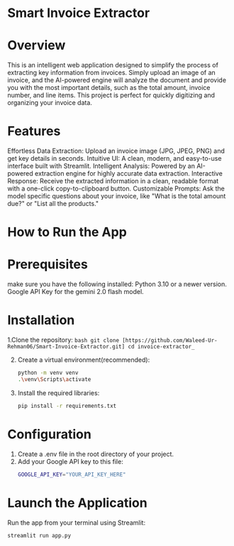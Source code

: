 # Smart Invoice Extractor

# Overview
This is an intelligent web application designed to simplify the process of extracting key information from invoices. Simply upload an image of an invoice, and the AI-powered engine will analyze the document and provide you with the most important details, such as the total amount, invoice number, and line items. This project is perfect for quickly digitizing and organizing your invoice data.

# Features 
Effortless Data Extraction: Upload an invoice image (JPG, JPEG, PNG) and get key details in seconds.
Intuitive UI: A clean, modern, and easy-to-use interface built with Streamlit.
Intelligent Analysis: Powered by an AI-powered extraction engine for highly accurate data extraction.
Interactive Response: Receive the extracted information in a clean, readable format with a one-click copy-to-clipboard button.
Customizable Prompts: Ask the model specific questions about your invoice, like "What is the total amount due?" or "List all the products."


# How to Run the App 

# Prerequisites
make sure you have the following installed:
Python 3.10 or a newer version.
Google API Key for the gemini 2.0 flash model.

# Installation
1.Clone the repository:
    ```bash
    git clone [https://github.com/Waleed-Ur-Rehman06/Smart-Invoice-Extractor.git]
    cd invoice-extractor_
    ```

2. Create a virtual environment(recommended):
    ```bash
    python -m venv venv
    .\venv\Scripts\activate
    

3. Install the required libraries:
    ```bash
    pip install -r requirements.txt
    ```

# Configuration
1.  Create a .env file in the root directory of your project.
2.  Add your Google API key to this file:
    ```bash
    GOOGLE_API_KEY="YOUR_API_KEY_HERE"
    ```

# Launch the Application

Run the app from your terminal using Streamlit:
```bash
streamlit run app.py
